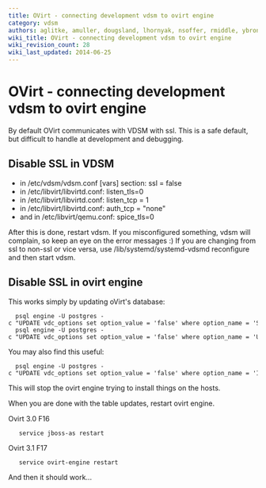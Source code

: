 ```yaml
---
title: OVirt - connecting development vdsm to ovirt engine
category: vdsm
authors: aglitke, amuller, dougsland, lhornyak, nsoffer, rmiddle, ybronhei
wiki_title: OVirt - connecting development vdsm to ovirt engine
wiki_revision_count: 28
wiki_last_updated: 2014-06-25
---
```


# OVirt - connecting development vdsm to ovirt engine

By default OVirt communicates with VDSM with ssl. This is a safe default, but difficult to handle at development and debugging.

## Disable SSL in VDSM

*   in /etc/vdsm/vdsm.conf [vars] section: ssl = false
*   in /etc/libvirt/libvirtd.conf: listen_tls=0
*   in /etc/libvirt/libvirtd.conf: listen_tcp = 1
*   in /etc/libvirt/libvirtd.conf: auth_tcp = "none"
*   and in /etc/libvirt/qemu.conf: spice_tls=0

After this is done, restart vdsm. If you misconfigured something, vdsm will complain, so keep an eye on the error messages :)
If you are changing from ssl to non-ssl or vice versa, use /lib/systemd/systemd-vdsmd reconfigure and then start vdsm.

## Disable SSL in ovirt engine

This works simply by updating oVirt's database:

      psql engine -U postgres -c "UPDATE vdc_options set option_value = 'false' where option_name = 'SSLEnabled'"
      psql engine -U postgres -c "UPDATE vdc_options set option_value = 'false' where option_name = 'UseSecureConnectionWithServers'"

You may also find this useful:

      psql engine -U postgres -c "UPDATE vdc_options set option_value = 'false' where option_name = 'InstallVds'"

This will stop the ovirt engine trying to install things on the hosts.

When you are done with the table updates, restart ovirt engine.

Ovirt 3.0 F16

       service jboss-as restart

Ovirt 3.1 F17

       service ovirt-engine restart

And then it should work...
